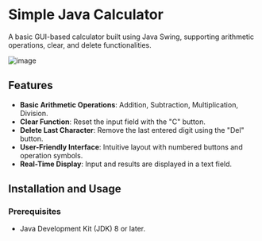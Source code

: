 # Simple Java Calculator

A basic GUI-based calculator built using Java Swing, supporting arithmetic operations, clear, and delete functionalities.

![image](https://github.com/user-attachments/assets/acac217e-e753-46a2-8ebd-213b7a0377b6)

## Features

- **Basic Arithmetic Operations**: Addition, Subtraction, Multiplication, Division.
- **Clear Function**: Reset the input field with the "C" button.
- **Delete Last Character**: Remove the last entered digit using the "Del" button.
- **User-Friendly Interface**: Intuitive layout with numbered buttons and operation symbols.
- **Real-Time Display**: Input and results are displayed in a text field.

## Installation and Usage

### Prerequisites
- Java Development Kit (JDK) 8 or later.


